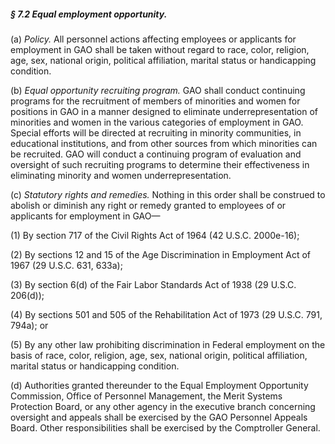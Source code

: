##### § 7.2 Equal employment opportunity. #####

(a) *Policy.* All personnel actions affecting employees or applicants for employment in GAO shall be taken without regard to race, color, religion, age, sex, national origin, political affiliation, marital status or handicapping condition.

(b) *Equal opportunity recruiting program.* GAO shall conduct continuing programs for the recruitment of members of minorities and women for positions in GAO in a manner designed to eliminate underrepresentation of minorities and women in the various categories of employment in GAO. Special efforts will be directed at recruiting in minority communities, in educational institutions, and from other sources from which minorities can be recruited. GAO will conduct a continuing program of evaluation and oversight of such recruiting programs to determine their effectiveness in eliminating minority and women underrepresentation.

(c) *Statutory rights and remedies.* Nothing in this order shall be construed to abolish or diminish any right or remedy granted to employees of or applicants for employment in GAO—

(1) By section 717 of the Civil Rights Act of 1964 (42 U.S.C. 2000e-16);

(2) By sections 12 and 15 of the Age Discrimination in Employment Act of 1967 (29 U.S.C. 631, 633a);

(3) By section 6(d) of the Fair Labor Standards Act of 1938 (29 U.S.C. 206(d));

(4) By sections 501 and 505 of the Rehabilitation Act of 1973 (29 U.S.C. 791, 794a); or

(5) By any other law prohibiting discrimination in Federal employment on the basis of race, color, religion, age, sex, national origin, political affiliation, marital status or handicapping condition.

(d) Authorities granted thereunder to the Equal Employment Opportunity Commission, Office of Personnel Management, the Merit Systems Protection Board, or any other agency in the executive branch concerning oversight and appeals shall be exercised by the GAO Personnel Appeals Board. Other responsibilities shall be exercised by the Comptroller General.